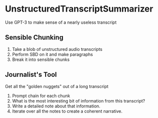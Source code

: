 # UnstructuredTranscriptSummarizer

Use GPT-3 to make sense of a nearly useless transcript

## Sensible Chunking

1. Take a blob of unstructured audio transcripts
2. Perform SBD on it and make paragraphs
3. Break it into sensible chunks

## Journalist's Tool

Get all the "golden nuggets" out of a long transcript

1. Prompt chain for each chunk
2. What is the most interesting bit of information from this transcript?
3. Write a detailed note about that information.
4. Iterate over all the notes to create a coherent narrative.